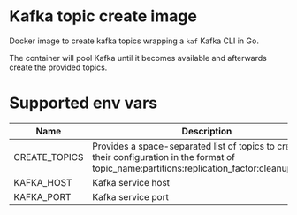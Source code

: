 # Kafka topic create image
Docker image to create kafka topics wrapping a `kaf` Kafka CLI in Go.

The container will pool Kafka until it becomes available and afterwards create the provided topics.

# Supported env vars
| Name | Description |
|------|-------------|
| CREATE_TOPICS | Provides a space-separated list of topics to create and their configuration in the format of topic_name:partitions:replication_factor:cleanup_policy |
| KAFKA_HOST    | Kafka service host |
| KAFKA_PORT    | Kafka service port |
